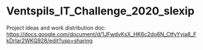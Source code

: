 # Ventspils_IT_Challenge_2020_slexip

Project ideas and work distribution doc: https://docs.google.com/document/d/1JFwdvKsX_HK6c2do6N_CtfyYyja8_FkDrIar2WKQ928/edit?usp=sharing